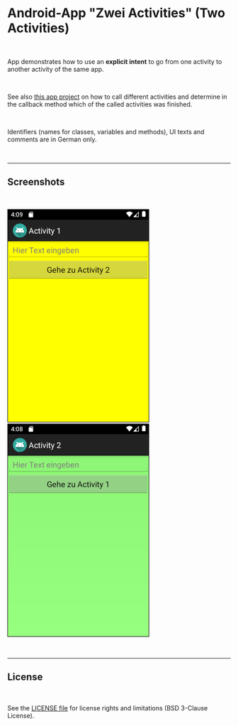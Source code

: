 # Android-App "Zwei Activities" (Two Activities) #

<br>

App demonstrates how to use an **explicit intent** to go from one activity to another activity
of the same app.

<br>

See also [this app project](https://github.com/MDecker-MobileComputing/Android_DreiActivities)
on how to call different activities and determine in the callback method which of the called
activities was finished.

<br>

Identifiers (names for classes, variables and methods), UI texts and comments are in German only.

<br>

----

## Screenshots ##

<br>

![Screenshot 1](screenshot_1.png)  ![Screenshot 2](screenshot_2.png)


<br>

----

## License ##

<br>

See the [LICENSE file](LICENSE.md) for license rights and limitations (BSD 3-Clause License).

<br>
